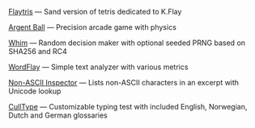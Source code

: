 [Flaytris](https://www.newgrounds.com/portal/view/919614) — Sand version of tetris dedicated to K.Flay

[Argent Ball](https://www.newgrounds.com/portal/view/718762) — Precision arcade game with physics

[Whim](https://voormann.github.io/whim/) — Random decision maker with optional seeded PRNG based on SHA256 and RC4

[WordFlay](https://voormann.github.io/wordflay/) — Simple text analyzer with various metrics

[Non-ASCII Inspector](https://voormann.github.io/ascii/) — Lists non-ASCII characters in an excerpt with Unicode lookup

[CullType](https://voormann.github.io/culltype/) — Customizable typing test with included English, Norwegian, Dutch and German glossaries
